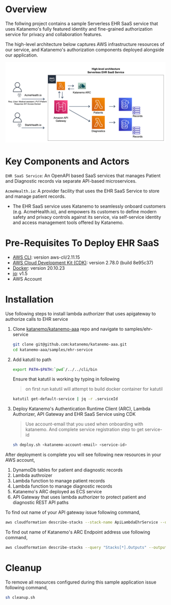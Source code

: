 # Overview
The follwing project contains a sample Serverless EHR SaaS service that uses Katanemo's fully featured identity and fine-grained authorization service for privacy and collaboration features.

The high-level architecture below captures AWS infrastructure resources of our service, and Katanemo's authorization components deployed alongside our application.

<img src="https://github.com/katanemo/katanemo-aaa/blob/main/samples/ehr-service/saas_arch.png?raw=true" width="800">

# Key Components and Actors 

`EHR SaaS Service`: An OpenAPI based SaaS services that manages Patient and Diagnostic records via separate API-based microservices.

`AcmeHealth.io`: A provider facility that uses the EHR SaaS Service to store and manage patient records.

- The EHR SaaS service uses Katanemo to seamlessly onboard customers (e.g. AcmeHealth.io), and empowers its customers to define modern safety and privacy controls against its service, via self-service identity and access management tools offered by Katanemo.

# Pre-Requisites To Deploy EHR SaaS

- [AWS CLI](https://docs.aws.amazon.com/cli/latest/userguide/getting-started-install.html): version aws-cli/2.11.15
- [AWS Cloud Development Kit (CDK)](https://docs.aws.amazon.com/cdk/v2/guide/getting_started.html): version 2.78.0 (build 8e95c37)
- [Docker](https://docs.docker.com/get-docker/): version 20.10.23
- [jq](https://stedolan.github.io/jq/download/): v1.5
- AWS Account

# Installation

Use following steps to install lambda authorizer that uses apigateway to authorize calls to EHR service

1. Clone [katanemo/katanemo-aaa](https://github.com/katanemo/katanemo-aaa) repo and navigate to samples/ehr-service
    ```bash
    git clone git@github.com:katanemo/katanemo-aaa.git
    cd katanemo-aaa/samples/ehr-service
    ```
2. Add katutil to path
    ```bash
    export PATH=$PATH:`pwd`/../../cli/bin
    ```
    Ensure that katutil is working by typing in following
    > on first run katutil will attempt to build docker container for katutil
    ```bash
    katutil get-default-service | jq -r .serviceId
    ```
3. Deploy Katanemo's Authentication Runtime Client (ARC), Lambda Authorizer, API Gateway and EHR SaaS Service using CDK
   > Use account-email that you used when onboarding with katanemo. And complete service registration step to get service-id
    ```bash
    sh deploy.sh <katanemo-account-email> <service-id>
    ```

After deployment is complete you will see following new resources in your AWS account,

1. DynamoDb tables for patient and diagnostic records
2. Lambda authroizer
3. Lambda function to manage patient records
4. Lambda function to manage diagnostic records
5. Katanemo's ARC deployed as ECS service
6. API Gateway that uses lambda authorizer to protect patient and diagnostic REST API paths

To find out name of your API gateway issue following command,
```bash
aws cloudformation describe-stacks --stack-name ApiLambdaEhrService --query "Stacks[*].Outputs" --output json | jq '.[]' | jq '.[] | select(.OutputKey | test("patientRecordServiceEndpoint")) | .OutputValue' -r
```

To find out name of Katanemo's ARC Endpoint address use following command,

```bash
aws cloudformation describe-stacks --query "Stacks[*].Outputs" --output json | jq '.[]' | jq '.[] | select(.OutputKey | test("KatanemoArcServiceURL")) | .OutputValue' -r
```

# Cleanup

To remove all resources configured during this sample application issue following command,
```bash
sh cleanup.sh
```
